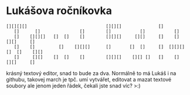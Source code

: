 # Lukášova ročníkovka
                                                                                                                        
    [][][][]                              [][][]              []
       []      []               []        []           []           []
       []    [][][]   []  []    []        [][][]     [][]     []    []     [][]     []
       []    []         []    [][][]      []       []  []     []  [][][]  []  []    [][]
       []     [][]    []  []    []        [][][]    [][] []   []    []     [][]     []
       
krásný textový editor, snad to bude za dva. Normálně to má Lukáš i na githubu, takovej march je tpč.
umí vytvářet, editovat a mazat textové soubory
ale jenom jeden řádek, čekali jste snad víc? >:)
